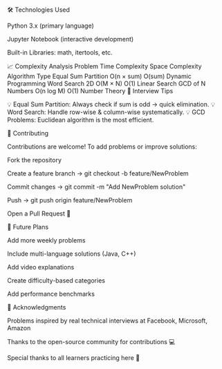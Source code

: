 🛠 Technologies Used

Python 3.x (primary language)

Jupyter Notebook (interactive development)

Built-in Libraries: math, itertools, etc.

📈 Complexity Analysis
Problem	Time Complexity	Space Complexity	Algorithm Type
Equal Sum Partition	O(n × sum)	O(sum)	Dynamic Programming
Word Search 2D	O(M × N)	O(1)	Linear Search
GCD of N Numbers	O(n log M)	O(1)	Number Theory
🎯 Interview Tips

💡 Equal Sum Partition: Always check if sum is odd → quick elimination.
💡 Word Search: Handle row-wise & column-wise systematically.
💡 GCD Problems: Euclidean algorithm is the most efficient.

🤝 Contributing

Contributions are welcome! To add problems or improve solutions:

Fork the repository

Create a feature branch → git checkout -b feature/NewProblem

Commit changes → git commit -m "Add NewProblem solution"

Push → git push origin feature/NewProblem

Open a Pull Request 🚀

📝 Future Plans

Add more weekly problems

Include multi-language solutions (Java, C++)

Add video explanations

Create difficulty-based categories

Add performance benchmarks

🌟 Acknowledgments

Problems inspired by real technical interviews at Facebook, Microsoft, Amazon

Thanks to the open-source community for contributions 💻

Special thanks to all learners practicing here 🚀
